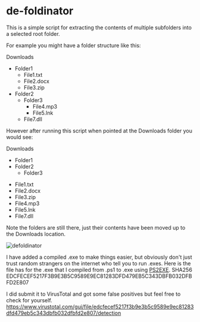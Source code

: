 # de-foldinator


This is a simple script for extracting the contents of multiple subfolders into a selected root folder.

For example you might have a folder structure like this:


Downloads
 - Folder1
    * File1.txt
    * File2.docx
    * File3.zip
 - Folder2
    - Folder3
        * File4.mp3
        * File5.lnk
    * File7.dll
    
However after running this script when pointed at the Downloads folder you would see:


Downloads
 - Folder1
 - Folder2
    - Folder3
 * File1.txt
 * File2.docx
 * File3.zip
 * File4.mp3
 * File5.lnk
 * File7.dll
 
 Note the folders are still there, just their contents have been moved up to the Downloads location.


![defoldinator](https://user-images.githubusercontent.com/13721267/124361070-204b1d80-dbfb-11eb-9e38-dbc98a59f6e8.png)


I have added a compiled .exe to make things easier, but obviously don't just trust random strangers on the internet who tell you to run .exes. Here is the file has for the .exe that I compiled from .ps1 to .exe using [PS2EXE](https://github.com/MScholtes/PS2EXE).
     SHA256          EDCFECEF5217F3B9E3B5C9589E9EC81283DFD479EB5C343DBFB032DFBFD2E807

I did submit it to VirusTotal and got some false positives but feel free to check for yourself.
https://www.virustotal.com/gui/file/edcfecef5217f3b9e3b5c9589e9ec81283dfd479eb5c343dbfb032dfbfd2e807/detection
